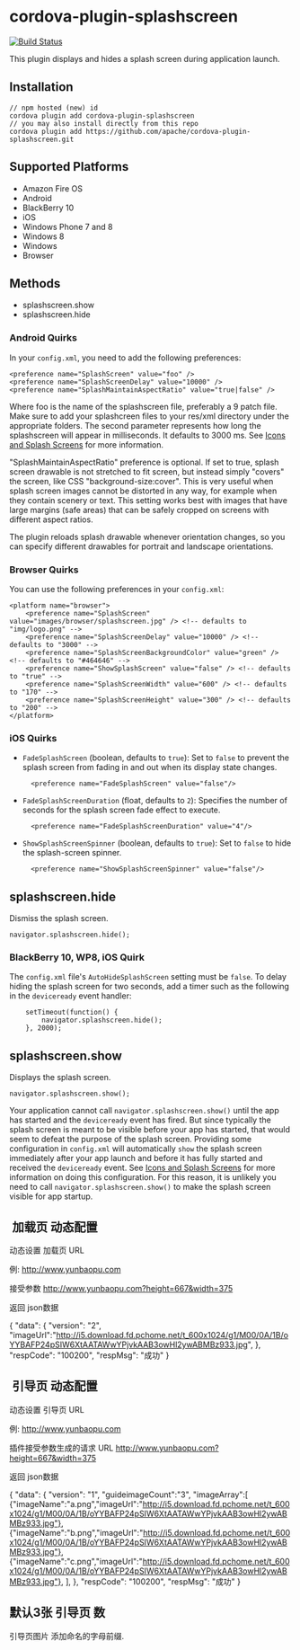 <!--
# license: Licensed to the Apache Software Foundation (ASF) under one
#         or more contributor license agreements.  See the NOTICE file
#         distributed with this work for additional information
#         regarding copyright ownership.  The ASF licenses this file
#         to you under the Apache License, Version 2.0 (the
#         "License"); you may not use this file except in compliance
#         with the License.  You may obtain a copy of the License at
#
#           http://www.apache.org/licenses/LICENSE-2.0
#
#         Unless required by applicable law or agreed to in writing,
#         software distributed under the License is distributed on an
#         "AS IS" BASIS, WITHOUT WARRANTIES OR CONDITIONS OF ANY
#         KIND, either express or implied.  See the License for the
#         specific language governing permissions and limitations
#         under the License.
-->

# cordova-plugin-splashscreen

[![Build Status](https://travis-ci.org/apache/cordova-plugin-splashscreen.svg)](https://travis-ci.org/apache/cordova-plugin-splashscreen)

This plugin displays and hides a splash screen during application launch.

## Installation 

    // npm hosted (new) id
    cordova plugin add cordova-plugin-splashscreen
    // you may also install directly from this repo
    cordova plugin add https://github.com/apache/cordova-plugin-splashscreen.git

## Supported Platforms

- Amazon Fire OS
- Android
- BlackBerry 10
- iOS
- Windows Phone 7 and 8
- Windows 8
- Windows
- Browser


## Methods

- splashscreen.show
- splashscreen.hide

### Android Quirks

In your `config.xml`, you need to add the following preferences:

    <preference name="SplashScreen" value="foo" />
    <preference name="SplashScreenDelay" value="10000" />
    <preference name="SplashMaintainAspectRatio" value="true|false" />

Where foo is the name of the splashscreen file, preferably a 9 patch file. Make sure to add your splashcreen files to your res/xml directory under the appropriate folders. The second parameter represents how long the splashscreen will appear in milliseconds. It defaults to 3000 ms. See [Icons and Splash Screens](http://cordova.apache.org/docs/en/edge/config_ref_images.md.html)
for more information.

"SplashMaintainAspectRatio" preference is optional. If set to true, splash screen drawable is not stretched to fit screen, but instead simply "covers" the screen, like CSS "background-size:cover". This is very useful when splash screen images cannot be distorted in any way, for example when they contain scenery or text. This setting works best with images that have large margins (safe areas) that can be safely cropped on screens with different aspect ratios.

The plugin reloads splash drawable whenever orientation changes, so you can specify different drawables for portrait and landscape orientations.

### Browser Quirks

You can use the following preferences in your `config.xml`:

    <platform name="browser">
        <preference name="SplashScreen" value="images/browser/splashscreen.jpg" /> <!-- defaults to "img/logo.png" -->
        <preference name="SplashScreenDelay" value="10000" /> <!-- defaults to "3000" -->
        <preference name="SplashScreenBackgroundColor" value="green" /> <!-- defaults to "#464646" -->
        <preference name="ShowSplashScreen" value="false" /> <!-- defaults to "true" -->
        <preference name="SplashScreenWidth" value="600" /> <!-- defaults to "170" -->
        <preference name="SplashScreenHeight" value="300" /> <!-- defaults to "200" -->
    </platform>


### iOS Quirks

- `FadeSplashScreen` (boolean, defaults to `true`): Set to `false` to
  prevent the splash screen from fading in and out when its display
  state changes.

        <preference name="FadeSplashScreen" value="false"/>

- `FadeSplashScreenDuration` (float, defaults to `2`): Specifies the
  number of seconds for the splash screen fade effect to execute.

        <preference name="FadeSplashScreenDuration" value="4"/>

- `ShowSplashScreenSpinner` (boolean, defaults to `true`): Set to `false`
  to hide the splash-screen spinner.

        <preference name="ShowSplashScreenSpinner" value="false"/>

## splashscreen.hide

Dismiss the splash screen.

    navigator.splashscreen.hide();


### BlackBerry 10, WP8, iOS Quirk

The `config.xml` file's `AutoHideSplashScreen` setting must be
`false`. To delay hiding the splash screen for two seconds, add a
timer such as the following in the `deviceready` event handler:

        setTimeout(function() {
            navigator.splashscreen.hide();
        }, 2000);

## splashscreen.show

Displays the splash screen.

    navigator.splashscreen.show();


Your application cannot call `navigator.splashscreen.show()` until the app has
started and the `deviceready` event has fired. But since typically the splash
screen is meant to be visible before your app has started, that would seem to
defeat the purpose of the splash screen.  Providing some configuration in
`config.xml` will automatically `show` the splash screen immediately after your
app launch and before it has fully started and received the `deviceready`
event. See [Icons and Splash Screens](http://cordova.apache.org/docs/en/edge/config_ref_images.md.html)
for more information on doing this configuration. For this reason, it is
unlikely you need to call `navigator.splashscreen.show()` to make the splash
screen visible for app startup.




##  加载页 动态配置  

动态设置 加载页 URL
<preference name="LoadPageInfoUrl"       value="$LOADPAGEINFOURL" />

例:
http://www.yunbaopu.com

接受参数
http://www.yunbaopu.com?height=667&width=375

返回  json数据

{
    "data": {
        "version": "2",
        "imageUrl":"http://i5.download.fd.pchome.net/t_600x1024/g1/M00/0A/1B/oYYBAFP24pSIW6XtAATAWwYPjvkAAB3owHl2ywABMBz933.jpg",
    },
    "respCode": "100200",
    "respMsg": "成功"
}



##  引导页 动态配置 
动态设置 引导页 URL
<preference name="guidePageInfoUrl"       value="$GUIDEPAGEINFOURL" />

例:
http://www.yunbaopu.com


插件接受参数生成的请求 URL
http://www.yunbaopu.com?height=667&width=375


返回  json数据


{
    "data": {
        "version": "1",
        "guideimageCount":"3",
        "imageArray":[
            {"imageName":"a.png","imageUrl":"http://i5.download.fd.pchome.net/t_600x1024/g1/M00/0A/1B/oYYBAFP24pSIW6XtAATAWwYPjvkAAB3owHl2ywABMBz933.jpg"},
            {"imageName":"b.png","imageUrl":"http://i5.download.fd.pchome.net/t_600x1024/g1/M00/0A/1B/oYYBAFP24pSIW6XtAATAWwYPjvkAAB3owHl2ywABMBz933.jpg"},
            {"imageName":"c.png","imageUrl":"http://i5.download.fd.pchome.net/t_600x1024/g1/M00/0A/1B/oYYBAFP24pSIW6XtAATAWwYPjvkAAB3owHl2ywABMBz933.jpg"},
        ],
    },
    "respCode": "100200",
    "respMsg": "成功"
}


## 默认3张 引导页 数
<preference name="GUIDEIMAGECOUNT" />

引导页图片 添加命名的字母前缀.
<resource-file src="src/ios/GuideImage/a-guide-480h.png" />
<resource-file src="src/ios/GuideImage/b-guide-480h.png" />
<resource-file src="src/ios/GuideImage/c-guide-480h.png" />

<resource-file src="src/ios/GuideImage/a-guide-568h.png" />
<resource-file src="src/ios/GuideImage/b-guide-568h.png" />
<resource-file src="src/ios/GuideImage/c-guide-568h.png" />

<resource-file src="src/ios/GuideImage/a-guide-667h.png" />
<resource-file src="src/ios/GuideImage/b-guide-667h.png" />
<resource-file src="src/ios/GuideImage/c-guide-667h.png" />

<resource-file src="src/ios/GuideImage/a-guide-736h.png" />
<resource-file src="src/ios/GuideImage/b-guide-736h.png" />
<resource-file src="src/ios/GuideImage/c-guide-736h.png" />


